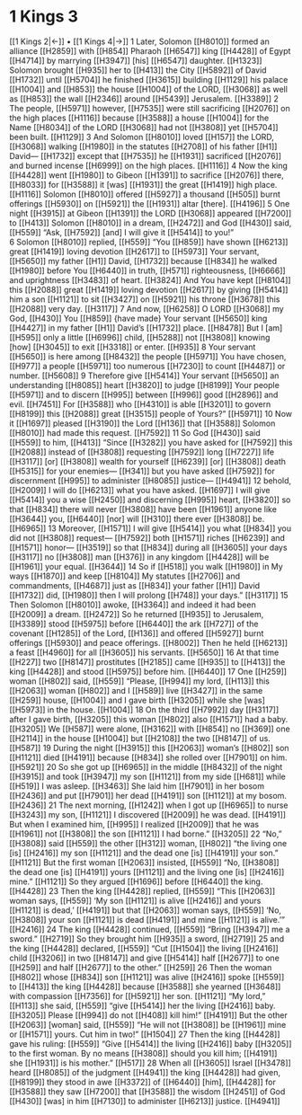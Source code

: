 # 1 Kings 3
[[1 Kings 2|←]] • [[1 Kings 4|→]]
1 Later, Solomon [[H8010]] formed an alliance [[H2859]] with [[H854]] Pharaoh [[H6547]] king [[H4428]] of Egypt [[H4714]] by marrying [[H3947]] [his] [[H6547]] daughter. [[H1323]] Solomon brought [[H935]] her to [[H413]] the City [[H5892]] of David [[H1732]] until [[H5704]] he finished [[H3615]] building [[H1129]] his palace [[H1004]] and [[H853]] the house [[H1004]] of the LORD, [[H3068]] as well as [[H853]] the wall [[H2346]] around [[H5439]] Jerusalem. [[H3389]] 
2 The people, [[H5971]] however, [[H7535]] were still sacrificing [[H2076]] on the high places [[H1116]] because [[H3588]] a house [[H1004]] for the Name [[H8034]] of the LORD [[H3068]] had not [[H3808]] yet [[H5704]] been built. [[H1129]] 
3 And Solomon [[H8010]] loved [[H157]] the LORD, [[H3068]] walking [[H1980]] in the statutes [[H2708]] of his father [[H1]] David— [[H1732]] except that [[H7535]] he [[H1931]] sacrificed [[H2076]] and burned incense [[H6999]] on the high places. [[H1116]] 
4 Now the king [[H4428]] went [[H1980]] to Gibeon [[H1391]] to sacrifice [[H2076]] there, [[H8033]] for [[H3588]] it [was] [[H1931]] the great [[H1419]] high place. [[H1116]] Solomon [[H8010]] offered [[H5927]] a thousand [[H505]] burnt offerings [[H5930]] on [[H5921]] the [[H1931]] altar [there]. [[H4196]] 
5 One night [[H3915]] at Gibeon [[H1391]] the LORD [[H3068]] appeared [[H7200]] to [[H413]] Solomon [[H8010]] in a dream, [[H2472]] and God [[H430]] said, [[H559]] “Ask, [[H7592]] [and] I will give it [[H5414]] to you!”  
6 Solomon [[H8010]] replied, [[H559]] “You [[H859]] have shown [[H6213]] great [[H1419]] loving devotion [[H2617]] to [[H5973]] Your servant, [[H5650]] my father [[H1]] David, [[H1732]] because [[H834]] he walked [[H1980]] before You [[H6440]] in truth, [[H571]] righteousness, [[H6666]] and uprightness [[H3483]] of heart. [[H3824]] And You have kept [[H8104]] this [[H2088]] great [[H1419]] loving devotion [[H2617]] by giving [[H5414]] him  a son [[H1121]] to sit [[H3427]] on [[H5921]] his throne [[H3678]] this [[H2088]] very day. [[H3117]] 
7 And now, [[H6258]] O LORD [[H3068]] my God, [[H430]] You [[H859]] {have made} Your servant [[H5650]] king [[H4427]] in my father [[H1]] David’s [[H1732]] place. [[H8478]] But I [am] [[H595]] only a little [[H6996]] child, [[H5288]] not [[H3808]] knowing [how] [[H3045]] to exit [[H3318]] or enter. [[H935]] 
8 Your servant [[H5650]] is here among [[H8432]] the people [[H5971]] You have chosen, [[H977]] a people [[H5971]] too numerous [[H7230]] to count [[H4487]] or number. [[H5608]] 
9 Therefore give [[H5414]] Your servant [[H5650]] an understanding [[H8085]] heart [[H3820]] to judge [[H8199]] Your people [[H5971]] and to discern [[H995]] between [[H996]] good [[H2896]] and evil. [[H7451]] For [[H3588]] who [[H4310]] is able [[H3201]] to govern [[H8199]] this [[H2088]] great [[H3515]] people of Yours?” [[H5971]] 
10 Now it [[H1697]] pleased [[H3190]] the Lord [[H136]] that [[H3588]] Solomon [[H8010]] had made this request. [[H7592]] 
11 So God [[H430]] said [[H559]] to him, [[H413]] “Since [[H3282]] you have asked for [[H7592]] this [[H2088]] instead of [[H3808]] requesting [[H7592]] long [[H7227]] life [[H3117]] [or] [[H3808]] wealth for yourself [[H6239]] [or] [[H3808]] death [[H5315]] for your enemies— [[H341]] but you have asked [[H7592]] for discernment [[H995]] to administer [[H8085]] justice— [[H4941]] 
12 behold, [[H2009]] I will do [[H6213]] what you have asked. [[H1697]] I will give [[H5414]] you a wise [[H2450]] and discerning [[H995]] heart, [[H3820]] so that [[H834]] there will never [[H3808]] have been [[H1961]] anyone like [[H3644]] you, [[H6440]] [nor] will [[H310]] there ever [[H3808]] be. [[H6965]] 
13 Moreover, [[H1571]] I will give [[H5414]] you what [[H834]] you did not [[H3808]] request— [[H7592]] both [[H1571]] riches [[H6239]] and [[H1571]] honor— [[H3519]] so that [[H834]] during all [[H3605]] your days [[H3117]] no [[H3808]] man [[H376]] in any kingdom [[H4428]] will be [[H1961]] your equal. [[H3644]] 
14 So if [[H518]] you walk [[H1980]] in My ways [[H1870]] and keep [[H8104]] My statutes [[H2706]] and commandments, [[H4687]] just as [[H834]] your father [[H1]] David [[H1732]] did, [[H1980]] then I will prolong [[H748]] your days.” [[H3117]] 
15 Then Solomon [[H8010]] awoke, [[H3364]] and indeed it had been [[H2009]] a dream. [[H2472]] So he returned [[H935]] to Jerusalem, [[H3389]] stood [[H5975]] before [[H6440]] the ark [[H727]] of the covenant [[H1285]] of the Lord, [[H136]] and offered [[H5927]] burnt offerings [[H5930]] and peace offerings. [[H8002]] Then he held [[H6213]] a feast [[H4960]] for all [[H3605]] his servants. [[H5650]] 
16 At that time [[H227]] two [[H8147]] prostitutes [[H2185]] came [[H935]] to [[H413]] the king [[H4428]] and stood [[H5975]] before him. [[H6440]] 
17 One [[H259]] woman [[H802]] said, [[H559]] “Please, [[H994]] my lord, [[H113]] this [[H2063]] woman [[H802]] and I [[H589]] live [[H3427]] in the same [[H259]] house, [[H1004]] and I gave birth [[H3205]] while she [was] [[H5973]] in the house. [[H1004]] 
18 On the third [[H7992]] day [[H3117]] after I gave birth, [[H3205]] this woman [[H802]] also [[H1571]] had a baby. [[H3205]] We [[H587]] were alone, [[H3162]] with [[H854]] no [[H369]] one [[H2114]] in the house [[H1004]] but [[H2108]] the two [[H8147]] of us. [[H587]] 
19 During the night [[H3915]] this [[H2063]] woman’s [[H802]] son [[H1121]] died [[H4191]] because [[H834]] she rolled over [[H7901]] on him. [[H5921]] 
20 So she got up [[H6965]] in the middle [[H8432]] of the night [[H3915]] and took [[H3947]] my son [[H1121]] from my side [[H681]] while [[H519]] I was asleep. [[H3463]] She laid him [[H7901]] in her bosom [[H2436]] and put [[H7901]] her dead [[H4191]] son [[H1121]] at my bosom. [[H2436]] 
21 The next morning, [[H1242]] when I got up [[H6965]] to nurse [[H3243]] my son, [[H1121]] I discovered [[H2009]] he was dead. [[H4191]] But when I examined him, [[H995]] I realized [[H2009]] that he was [[H1961]] not [[H3808]] the son [[H1121]] I had borne.” [[H3205]] 
22 “No,” [[H3808]] said [[H559]] the other [[H312]] woman, [[H802]] “the living one [is] [[H2416]] my son [[H1121]] and the dead one [is] [[H4191]] your son.” [[H1121]] But the first woman [[H2063]] insisted, [[H559]] “No, [[H3808]] the dead one [is] [[H4191]] yours [[H1121]] and the living one [is] [[H2416]] mine.” [[H1121]] So they argued [[H1696]] before [[H6440]] the king. [[H4428]] 
23 Then the king [[H4428]] replied, [[H559]] “This [[H2063]] woman says, [[H559]] ‘My son [[H1121]] is alive [[H2416]] and yours [[H1121]] is dead,’ [[H4191]] but that [[H2063]] woman says, [[H559]] ‘No, [[H3808]] your son [[H1121]] is dead [[H4191]] and mine [[H1121]] is alive.’” [[H2416]] 
24 The king [[H4428]] continued, [[H559]] “Bring [[H3947]] me a sword.” [[H2719]] So they brought him [[H935]] a sword, [[H2719]] 
25 and the king [[H4428]] declared, [[H559]] “Cut [[H1504]] the living [[H2416]] child [[H3206]] in two [[H8147]] and give [[H5414]] half [[H2677]] to one [[H259]] and half [[H2677]] to the other.” [[H259]] 
26 Then the woman [[H802]] whose [[H834]] son [[H1121]] was alive [[H2416]] spoke [[H559]] to [[H413]] the king [[H4428]] because [[H3588]] she yearned [[H3648]] with compassion [[H7356]] for [[H5921]] her son. [[H1121]] “My lord,” [[H113]] she said, [[H559]] “give [[H5414]] her  the living [[H2416]] baby. [[H3205]] Please [[H994]] do not [[H408]] kill him!” [[H4191]] But the other [[H2063]] [woman] said, [[H559]] “He will not [[H3808]] be [[H1961]] mine  or [[H1571]] yours.  Cut him in two!” [[H1504]] 
27 Then the king [[H4428]] gave his ruling: [[H559]] “Give [[H5414]] the living [[H2416]] baby [[H3205]] to the first woman.  By no means [[H3808]] should you kill him; [[H4191]] she [[H1931]] is his mother.” [[H517]] 
28 When all [[H3605]] Israel [[H3478]] heard [[H8085]] of the judgment [[H4941]] the king [[H4428]] had given, [[H8199]] they stood in awe [[H3372]] of [[H6440]] [him], [[H4428]] for [[H3588]] they saw [[H7200]] that [[H3588]] the wisdom [[H2451]] of God [[H430]] [was] in him [[H7130]] to administer [[H6213]] justice. [[H4941]] 
